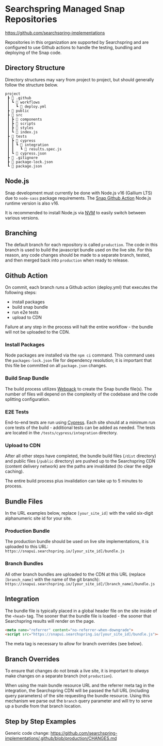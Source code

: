 # Searchspring Managed Snap Repositories

https://github.com/searchspring-implementations

Repositories in this organization are supported by Searchspring and are configured to use Github actions to handle the testing, bundling and deploying of the Snap code.

## Directory Structure
Directory structures may vary from project to project, but should generally follow the structure below. 

```
project
 ┣ 📂 .github
 ┃ ┗ 📂 workflows
 ┃   ┗ 📄 deploy.yml
 ┣ 📁 public
 ┣ 📂 src
 ┃ ┣ 📁 components
 ┃ ┣ 📁 scripts
 ┃ ┣ 📁 styles
 ┃ ┗ 📄 index.js
 ┣ 📂 tests
 ┃ ┣ 📂 cypress
 ┃ ┃ ┗ 📂 integration
 ┃ ┃   ┗ 📄 results.spec.js
 ┃ ┗ 📄 cypress.json
 ┣ 📄 .gitignore
 ┣ 📄 package-lock.json
 ┗ 📄 package.json
```

## Node.js
Snap development must currently be done with Node.js v16 (Gallium LTS) due to `node-sass` package requirements. The [Snap Github Action](https://github.com/searchspring/snap-action) Node.js runtime version is also v16.

It is recommended to install Node.js via [NVM](https://github.com/nvm-sh/nvm) to easily switch between various versions.

## Branching
The default branch for each repository is called `production`. The code in this branch is used to build the javascript bundle used on the live site. For this reason, any code changes should be made to a separate branch, tested, and then merged back into `production` when ready to release.

## Github Action
On commit, each branch runs a Github action (deploy.yml) that executes the following steps:
* install packages
* build snap bundle
* run e2e tests
* upload to CDN

Failure at any step in the process will halt the entire workflow - the bundle will not be uploaded to the CDN.

### Install Packages
Node packages are installed via the `npm ci` command. This command uses the `packages-lock.json` file for dependency resolution; it is important that this file be committed on all `package.json` changes.

### Build Snap Bundle
The build process utilizes [Webpack](https://webpack.js.org/) to create the Snap bundle file(s). The number of files will depend on the complexity of the codebase and the code splitting configuration.

### E2E Tests
End-to-end tests are run using [Cypress](https://www.cypress.io/). Each site should at a minimum run core tests of the build - additional tests can be added as needed. The tests are located in the `/tests/cypress/integration` directory.

### Upload to CDN
After all other steps have completed, the bundle build files (`/dist` directory) and public files (`/public` directory) are pushed up to the Searchspring CDN (content delivery network) are the paths are invalidated (to clear the edge caching).

The entire build process plus invalidation can take up to 5 minutes to process.

## Bundle Files
In the URL examples below, replace `[your_site_id]` with the valid six-digit alphanumeric site id for your site.

### Production Bundle
The production bundle should be used on live site implementations, it is uploaded to this URL:  
`https://snapui.searchspring.io/[your_site_id]/bundle.js`  

### Branch Bundles
All other branch bundles are uploaded to the CDN at this URL (replace `[branch_name]` with the name of the git branch):  
`https://snapui.searchspring.io/[your_site_id]/[branch_name]/bundle.js`  

## Integration
The bundle file is typically placed in a global header file on the site inside of the `<head>` tag. The sooner that the bundle file is loaded - the sooner that Searchspring results will render on the page.
```html
<meta name="referrer" content="no-referrer-when-downgrade">
<script src="https://snapui.searchspring.io/[your_site_id]/bundle.js"></script>
```
The meta tag is necessary to allow for branch overrides (see below).

## Branch Overrides
To ensure that changes do not break a live site, it is important to *always* make changes on a separate branch (not `production`).

When using the main bundle resource URL and the referrer meta tag in the integration, the Searchspring CDN will be passed the full URL (including query parameters) of the site requesting the bundle resource. Using this mechanism we parse out the `branch` query parameter and will try to serve up a bundle from that branch location.

## Step by Step Examples
Generic code change: https://github.com/searchspring-implementations/.github/blob/production/CHANGES.md
